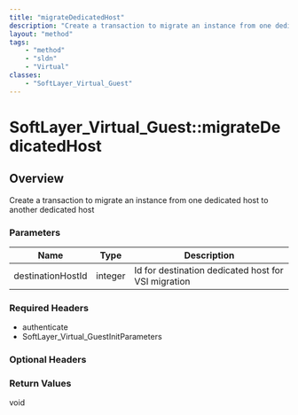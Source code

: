 ```yaml
---
title: "migrateDedicatedHost"
description: "Create a transaction to migrate an instance from one dedicated host to another dedicated host"
layout: "method"
tags:
    - "method"
    - "sldn"
    - "Virtual"
classes:
    - "SoftLayer_Virtual_Guest"
---
```

# SoftLayer_Virtual_Guest::migrateDedicatedHost
## Overview 
Create a transaction to migrate an instance from one dedicated host to another dedicated host 

### Parameters 
|Name | Type | Description |
| --- | --- | --- |
|destinationHostId| integer| Id for destination dedicated host for VSI migration|


### Required Headers
* authenticate
* SoftLayer_Virtual_GuestInitParameters

### Optional Headers

### Return Values
void
